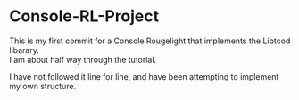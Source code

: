 # Console-RL-Project


This is my first commit for a Console Rougelight that implements the Libtcod libarary.  
I am about half way through the tutorial. 

I have not followed it line for line, and have been attempting to implement my own structure.
